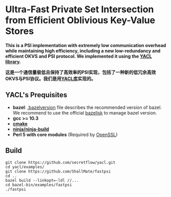 # Ultra-Fast Private Set Intersection from Efficient Oblivious Key-Value Stores



**This is a PSI implementation with extremely low communication overhead while maintaining high efficiency, including a new low-redundancy and efficient OKVS and PSI protocol. We implemented it using the [YACL library](https://github.com/secretflow/yacl).**

**这是一个通信量极低且保持了高效率的PSI实现，包括了一种新的低冗余高效OKVS与PSI协议。我们是用[YACL库](https://github.com/secretflow/yacl)实现的。**

## YACL's Prequisites

- **bazel**: [.bazelversion](.bazelversion) file describes the recommended version of bazel. We recommend to use the official [bazelisk](https://github.com/bazelbuild/bazelisk?tab=readme-ov-file#installation) to manage bazel version.
- **gcc >= 10.3**
- **[cmake](https://cmake.org/getting-started/)**
- **[ninja/ninja-build](https://ninja-build.org/)**
- **Perl 5 with core modules** (Required by [OpenSSL](https://github.com/openssl/openssl/blob/master/INSTALL.md#prerequisites))

## Build
```
git clone https://github.com/secretflow/yacl.git
cd yacl/examples/
git clone https://github.com/ShallMate/fastpsi
cd ..
bazel build --linkopt=-ldl //...
cd bazel-bin/examples/fastpsi
./fastpsi
```
